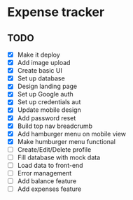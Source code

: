 # Expense tracker

## TODO

-   [x] Make it deploy
-   [x] Add image upload
-   [x] Create basic UI
-   [x] Set up database
-   [x] Design landing page
-   [x] Set up Google auth
-   [x] Set up credentials aut
-   [x] Update mobile design
-   [x] Add password reset
-   [x] Build top nav breadcrumb
-   [x] Add hamburger menu on mobile view
-   [x] Make humburger menu functional
-   [ ] Create/Edit/Delete profile
-   [ ] Fill database with mock data
-   [ ] Load data to front-end
-   [ ] Error management
-   [ ] Add balance feature
-   [ ] Add expenses feature
